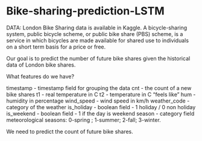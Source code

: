 # Bike-sharing-prediction-LSTM

DATA:
London Bike Sharing data is available in Kaggle.
A bicycle-sharing system, public bicycle scheme, or public bike share (PBS) scheme,
is a service in which bicycles are made available for shared use to individuals on a short term basis for a price or free.

Our goal is to predict the number of future bike shares given the historical data of London bike shares. 

What features do we have?

timestamp - timestamp field for grouping the data
cnt - the count of a new bike shares
t1 - real temperature in C
t2 - temperature in C “feels like”
hum - humidity in percentage
wind_speed - wind speed in km/h
weather_code - category of the weather
is_holiday - boolean field - 1 holiday / 0 non holiday
is_weekend - boolean field - 1 if the day is weekend
season - category field meteorological seasons: 0-spring ; 1-summer; 2-fall; 3-winter.

We need  to predict the count of future bike shares.
